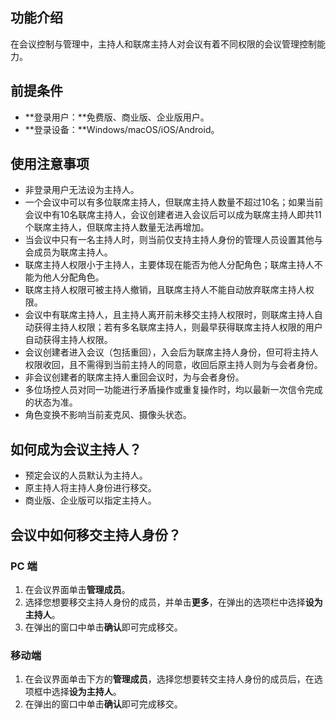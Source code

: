 ## 功能介绍
在会议控制与管理中，主持人和联席主持人对会议有着不同权限的会议管理控制能力。

## 前提条件
- **登录用户：**免费版、商业版、企业版用户。
- **登录设备：**Windows/macOS/iOS/Android。

## 使用注意事项
- 非登录用户无法设为主持人。
- 一个会议中可以有多位联席主持人，但联席主持人数量不超过10名；如果当前会议中有10名联席主持人，会议创建者进入会议后可以成为联席主持人即共11个联席主持人，但联席主持人数量无法再增加。
- 当会议中只有一名主持人时，则当前仅支持主持人身份的管理人员设置其他与会成员为联席主持人。
- 联席主持人权限小于主持人，主要体现在能否为他人分配角色；联席主持人不能为他人分配角色。
- 联席主持人权限可被主持人撤销，且联席主持人不能自动放弃联席主持人权限。
- 会议中有联席主持人，且主持人离开前未移交主持人权限时，则联席主持人自动获得主持人权限；若有多名联席主持人，则最早获得联席主持人权限的用户自动获得主持人权限。
- 会议创建者进入会议（包括重回），入会后为联席主持人身份，但可将主持人权限收回，且不需得到当前主持人的同意，收回后原主持人则为与会者身份。
- 非会议创建者的联席主持人重回会议时，为与会者身份。
- 多位场控人员对同一功能进行矛盾操作或重复操作时，均以最新一次信令完成的状态为准。
- 角色变换不影响当前麦克风、摄像头状态。

## 如何成为会议主持人？
- 预定会议的人员默认为主持人。
- 原主持人将主持人身份进行移交。
- 商业版、企业版可以指定主持人。

## 会议中如何移交主持人身份？
### PC 端
1. 在会议界面单击**管理成员**。
2. 选择您想要移交主持人身份的成员，并单击**更多**，在弹出的选项栏中选择**设为主持人**。
3. 在弹出的窗口中单击**确认**即可完成移交。

### 移动端
1. 在会议界面单击下方的**管理成员**，选择您想要转交主持人身份的成员后，在选项框中选择**设为主持人**。
2. 在弹出的窗口中单击**确认**即可完成移交。
